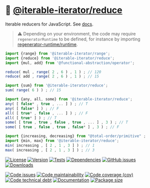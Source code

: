 :bowl_with_spoon: [@iterable-iterator/reduce](https://iterable-iterator.github.io/reduce)
==

Iterable reducers for JavaScript.
See [docs](https://iterable-iterator.github.io/reduce/index.html).

> :warning: Depending on your environment, the code may require
> `regeneratorRuntime` to be defined, for instance by importing
> [regenerator-runtime/runtime](https://www.npmjs.com/package/regenerator-runtime).

```js
import {range} from '@iterable-iterator/range';
import {reduce} from '@iterable-iterator/reduce';
import {mul, add} from '@functional-abstraction/operator';

reduce( mul , range( 2 , 6 ) , 1 ) ; // 120
reduce( add , range( 2 , 6 ) , 1 ) ; // 15

import {sum} from '@iterable-iterator/reduce';
sum( range( 6 ) ) ; // 15

import {any, all, some} from '@iterable-iterator/reduce';
any( [ false* , true , ... ] ) ; // T
any( [ false* ] ) ; // F
all( [ true* , false , ... ] ) ; // F
all( [ true* ] ) ; // T
some( [ true , true , false , true , ... ] , 3 ) ; // T
some( [ true , false , true , false* ] , 3 ) ; // F

import {increasing, decreasing} from "@total-order/primitive" ;
import {min, max} from '@iterable-iterator/reduce';
min( increasing , [ 2 , 1 , 3 ] ) ; // 1
max( increasing , [ 2 , 1 , 3 ] ) ; // 3
```

[![License](https://img.shields.io/github/license/iterable-iterator/reduce.svg)](https://raw.githubusercontent.com/iterable-iterator/reduce/main/LICENSE)
[![Version](https://img.shields.io/npm/v/@iterable-iterator/reduce.svg)](https://www.npmjs.org/package/@iterable-iterator/reduce)
[![Tests](https://img.shields.io/github/workflow/status/iterable-iterator/reduce/ci?event=push&label=tests)](https://github.com/iterable-iterator/reduce/actions/workflows/ci.yml?query=branch:main)
[![Dependencies](https://img.shields.io/librariesio/github/iterable-iterator/reduce.svg)](https://github.com/iterable-iterator/reduce/network/dependencies)
[![GitHub issues](https://img.shields.io/github/issues/iterable-iterator/reduce.svg)](https://github.com/iterable-iterator/reduce/issues)
[![Downloads](https://img.shields.io/npm/dm/@iterable-iterator/reduce.svg)](https://www.npmjs.org/package/@iterable-iterator/reduce)

[![Code issues](https://img.shields.io/codeclimate/issues/iterable-iterator/reduce.svg)](https://codeclimate.com/github/iterable-iterator/reduce/issues)
[![Code maintainability](https://img.shields.io/codeclimate/maintainability/iterable-iterator/reduce.svg)](https://codeclimate.com/github/iterable-iterator/reduce/trends/churn)
[![Code coverage (cov)](https://img.shields.io/codecov/c/gh/iterable-iterator/reduce/main.svg)](https://codecov.io/gh/iterable-iterator/reduce)
[![Code technical debt](https://img.shields.io/codeclimate/tech-debt/iterable-iterator/reduce.svg)](https://codeclimate.com/github/iterable-iterator/reduce/trends/technical_debt)
[![Documentation](https://iterable-iterator.github.io/reduce/badge.svg)](https://iterable-iterator.github.io/reduce/source.html)
[![Package size](https://img.shields.io/bundlephobia/minzip/@iterable-iterator/reduce)](https://bundlephobia.com/result?p=@iterable-iterator/reduce)
